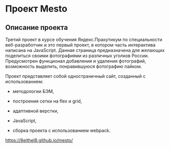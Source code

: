 # Проект Mesto

## Описание проекта

Третий проект в курсе обучения Яндекс.Пракутикум по специальности веб-разработчик и это первый проект, в котором часть интерактива написана на JavaScript. Данная страница предназначена для желающих поделиться своими фотографиями из различных уголков России. Предусмотрен функционал добавления и удаления фотографий, возможность выделить, понравившуюся фотографию лайком.

Проект представляет собой одностраничный сайт, созданный с использованием:

- методологии БЭМ, 

- построения сетки на flex и grid,

- адаптивной верстки,

- JavaScript,

- сборка проекта с использованием webpack.

https://8eithel8.github.io/mesto/  









